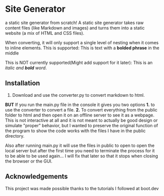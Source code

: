 # Site Generator
 a static site generator from scratch! A static site generator takes raw content files (like Markdown and images) 
 and turns them into a static website (a mix of HTML and CSS files).

 When converting, it will only support a single level of nesting when it comes to inline elements.
 This is supported:
 This is text with a **bolded phrase** in the middle
 
 This is NOT currently supported(Might add support for it later): 
 This is an *italic and **bold** word*.

## Installation
1. Download and use the converter.py to convert markdown to html. 

**BUT** If you run the main.py file in the console it gives you two options **1.** to use the converter to convert a file. **2.** To convert everything from the public folder to html and then open it on an offline server to see it as a webpage. This is not interactive at all and it is not meant to actually be good design or simulate "proper" behavior, but I wanted to preserve the original function of the program to show the code works with the files I have in the public directory. 

Also after running main.py it will use the files in public to open to open the local server  but after the first time you need to terminate the process for it to be able to be used again... I will fix that later so that it stops when closing the browser or the GUI. 

## Acknowledgements
This project was made possible thanks to the tutorials I followed at boot.dev 
   
